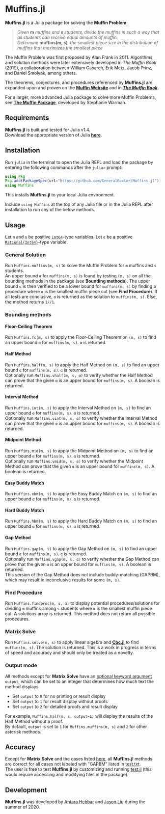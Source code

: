 # Muffins.jl
**Muffins.jl** is a Julia package for solving the **Muffin Problem**:
> *Given* __m__ *muffins and* __s__ *students, divide the muffins in such a way that all students can receive equal amounts of muffin.  
> Determine* __muffins(m, s)__*, the smallest piece size in the distribution of muffins that maximizes the smallest piece*

The Muffin Problem was first proposed by Alan Frank in 2011. Algorithms and solution methods were later extensively developed in *The Muffin Book* (2019), a collaboration between William Gasarch, Erik Metz, Jacob Prinz, and Daniel Smolyak, among others.

The theorems, conjectures, and procedures referenced by **Muffins.jl** are expanded upon and proven on the **[Muffin Website](https://www.cs.umd.edu/users/gasarch/MUFFINS/muffins.html)** and in ***[The Muffin Book](https://books.google.com/books/about/Mathematical_Muffin_Morsels.html?id=UwkazAEACAAJ&source=kp_book_description)***.

For a larger, more advanced Julia package to solve more Muffin Problems, see **[The Muffin Package](https://github.com/swarman2/The-Muffin-Package)**, developed by Stephanie Warman.

## Requirements
**Muffins.jl** is built and tested for Julia v1.4.  
Download the appropriate version of Julia **[here](https://julialang.org/downloads/)**.

## Installation
Run `julia` in the terminal to open the Julia REPL and load the package by entering the following commands after the `julia>` prompt:

```julia
using Pkg
Pkg.add(PackageSpec(url="https://github.com/GeneralPoxter/Muffins.jl"))
using Muffins
```

This installs **Muffins.jl** to your local Julia environment.

Include `using Muffins` at the top of any Julia file or in the Julia REPL after installation to run any of the below methods.

## Usage
Let `m` and `s` be positive [`Int64`](https://docs.julialang.org/en/v1/manual/integers-and-floating-point-numbers/#Integers-1)-type variables. Let `α` be a positive [`Rational{Int64}`](https://docs.julialang.org/en/v1/manual/complex-and-rational-numbers/#Rational-Numbers-1)-type variable.

### General Solution
Run `Muffins.muffins(m, s)` to solve the Muffin Problem for `m` muffins and `s` students.  
An upper bound `α` for `muffins(m, s)` is found by testing `(m, s)` on all the bounding methods in the package (see **Bounding methods**). The upper bound `α` is then verified to be a lower bound for `muffins(m, s)` by finding a procedure where `α` is the smallest muffin piece cut (see **Find Procedure**). If all tests are conclusive, `α` is returned as the solution to `muffins(m, s)`. Else, the method returns `1//1`.

### Bounding methods
#### Floor-Ceiling Theorem
Run `Muffins.fc(m, s)` to apply the Floor-Ceiling Theorem on `(m, s)` to find an upper bound `α` for `muffins(m, s)`. `α` is returned.

#### Half Method
Run `Muffins.half(m, s)` to apply the Half Method on `(m, s)` to find an upper bound `α` for `muffins(m, s)`. `α` is returned.  
Optionally run `Muffins.vhalf(m, s, α)` to verify whether the Half Method can prove that the given `α` is an upper bound for `muffins(m, s)`. A boolean is returned.

#### Interval Method
Run `Muffins.int(m, s)` to apply the Interval Method on `(m, s)` to find an upper bound `α` for `muffins(m, s)`. `α` is returned.  
Optionally run `Muffins.vint(m, s, α)` to verify whether the Interval Method can prove that the given `α` is an upper bound for `muffins(m, s)`. A boolean is returned.

#### Midpoint Method
Run `Muffins.mid(m, s)` to apply the Midpoint Method on `(m, s)` to find an upper bound `α` for `muffins(m, s)`. `α` is returned.  
Optionally run `Muffins.vmid(m, s, α)` to verify whether the Midpoint Method can prove that the given `α` is an upper bound for `muffins(m, s)`. A boolean is returned.

#### Easy Buddy Match
Run `Muffins.ebm(m, s)` to apply the Easy Buddy Match on `(m, s)` to find an upper bound `α` for `muffins(m, s)`. `α` is returned.

#### Hard Buddy Match
Run `Muffins.hbm(m, s)` to apply the Hard Buddy Match on `(m, s)` to find an upper bound `α` for `muffins(m, s)`. `α` is returned.

#### Gap Method
Run `Muffins.gap(m, s)` to apply the Gap Method on `(m, s)` to find an upper bound `α` for `muffins(m, s)`. `α` is returned.  
Optionally run `Muffins.vgap(m, s, α)` to verify whether the Gap Method can prove that the given `α` is an upper bound for `muffins(m, s)`. A boolean is returned.  
This version of the Gap Method does not include buddy-matching (GAPBM), which may result in inconclusive results for some `(m, s)`.

### Find Procedure
Run `Muffins.findproc(m, s, α)` to display potential procedures/solutions for dividing `m` muffins among `s` students where `α` is the smallest muffin piece cut. A solutions array is returned. This method does not return all possible procedures.

### Matrix Solve
Run `Muffins.solve(m, s)` to apply linear algebra and **[Cbc.jl](https://github.com/jump-dev/Cbc.jl)** to find `muffins(m, s)`. The solution is returned. This is a work in progress in terms of speed and accuracy and should only be treated as a novelty.

### Output mode
All methods except for **Matrix Solve** have an [optional keyword argument](https://docs.julialang.org/en/v1/manual/functions/#Keyword-Arguments-1) `output`, which can be set to an integer that determines how much text the method displays:

+ Set `output` to `0` for no printing or result display
+ Set `output` to `1` for result display without proofs
+ Set `output` to `2` for detailed proofs and result display  

For example, `Muffins.half(m, s, output=1)` will display the results of the Half Method without a proof.  
By default, `output` is set to `1` for `Muffins.muffins(m, s)` and `2` for other asterisk methods.

## Accuracy
Except for **Matrix Solve** and the cases listed [here](https://docs.google.com/spreadsheets/d/1ruZvlS14-7J_UREqOEvMM_SHVeAgZnEUP0GWayFXHf0/edit?usp=sharing), all **Muffins.jl** methods are correct for all cases not labeled with "GAPBM" listed in [test.txt](src/test.txt).  
The user is free to test **Muffins.jl** by customizing and running [test.jl](src/test.jl) (this would require accessing and modifying files in the package).

## Development
**Muffins.jl** was developed by [Antara Hebbar](https://github.com/antarahebbar) and [Jason Liu](https://github.com/GeneralPoxter) during the summer of 2020.
